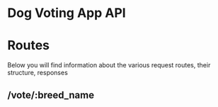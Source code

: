 # Dog Voting App API

# Routes

Below you will find information about the various request routes, their structure, responses

## /vote/:breed_name
